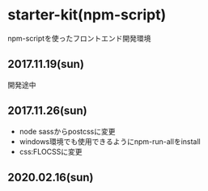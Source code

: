 # starter-kit(npm-script)
npm-scriptを使ったフロントエンド開発環境

## 2017.11.19(sun)

開発途中

## 2017.11.26(sun)

- node sassからpostcssに変更
- windows環境でも使用できるようにnpm-run-allをinstall
- css:FLOCSSに変更

## 2020.02.16(sun)
